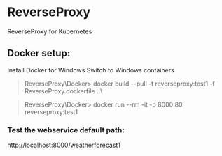 # ReverseProxy
ReverseProxy for Kubernetes



## Docker setup:

Install Docker for Windows
Switch to Windows containers

> ReverseProxy\Docker> docker build --pull -t reverseproxy:test1 -f ReverseProxy.dockerfile ..\

> ReverseProxy\Docker> docker run --rm -it -p 8000:80 reverseproxy:test1


### Test the webservice default path:

http://localhost:8000/weatherforecast1


